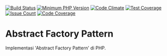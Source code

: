 [![Build Status](https://img.shields.io/travis/kepolu/abstract-factory/master.svg?style=flat-square)](https://travis-ci.org/kepolu/abstract-factory)
[![Minimum PHP Version](https://img.shields.io/badge/php-%3E%3D%205.6-8892BF.svg?style=flat-square)](https://php.net/)
[![Code Climate](https://codeclimate.com/github/kepolu/abstract-factory/badges/gpa.svg)](https://codeclimate.com/github/kepolu/abstract-factory)
[![Test Coverage](https://codeclimate.com/github/kepolu/abstract-factory/badges/coverage.svg)](https://codeclimate.com/github/kepolu/abstract-factory/coverage)
[![Issue Count](https://codeclimate.com/github/kepolu/abstract-factory/badges/issue_count.svg)](https://codeclimate.com/github/kepolu/abstract-factory)
[![Code Coverage](https://scrutinizer-ci.com/g/kepolu/abstract-factory/badges/coverage.png?b=master)](https://scrutinizer-ci.com/g/kepolu/abstract-factory/?branch=master)

# Abstract Factory Pattern

Implementasi 'Abstract Factory Pattern' di PHP.